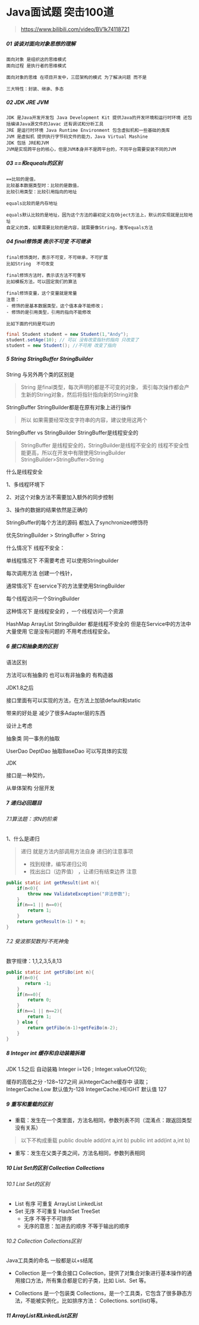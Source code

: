 # Java面试题 突击100道

>  https://www.bilibili.com/video/BV1k74118721

##### 01 谈谈对面向对象思想的理解

```textmate
面向对象 是组织这的思维模式
面向过程 是执行者的思维模式

面向对象的思维 在项目开发中，三层架构的模式 为了解决问题 而不是

三大特性：封装、继承、多态 

```

##### 02 JDK JRE JVM

```text
JDK 是Java开发开发包 Java Development Kit 提供Java的开发环境和运行时环境 还包括编译Java源文件的Javac 还有调试和分析工具
JRE 是运行时环境 Java Runtime Environment 包含虚拟机和一些基础的类库 
JVM 是虚拟机 提供执行字节码文件的能力，Java Virtual Mashine
JDK 包括 JRE和JVM
JVM是实现跨平台的核心，但是JVM本身并不是跨平台的，不同平台需要安装不同的JVM
```

##### 03 ==和equeals的区别

```text
==比较的是值，
比较基本数据类型时：比较的是数值，
比较引用类型：比较引用指向的地址

equals比较的是内存地址

equals默认比较的是地址，因为这个方法的最初定义在Object方法上，默认的实现就是比较地址
自定义的类，如果需要比较的是内容，就需要像String，重写equals方法
```

##### 04 final修饰类 表示不可变 不可继承
```
final修饰类时，表示不可变，不可继承，不可扩展
比如String  不可改变

final修饰方法时，表示该方法不可重写
比如模板方法，可以固定我们的算法

final修饰变量，这个变量就是常量
注意：
- 修饰的是基本数据类型，这个值本身不能修改；
- 修饰的是引用类型，引用的指向不能修改

比如下面的代码是可以的
```

```java
final Student student = new Student(1,"Andy");
student.setAge(10); // 可以 没有改变指针的指向 只改变了 
student = new Student(); //不可用 改变了指向

```

##### 5 String StringBuffer StringBuilder

String 与另外两个类的区别是
> String 是final类型，每次声明的都是不可变的对象，
> 索引每次操作都会产生新的String对象，然后将指针指向新的String对象

StringBuffer StringBuilder都是在原有对象上进行操作
> 所以 如果需要经常改变字符串的内容，建议使用这两个 

StringBuffer vs StringBuilder
StringBuffer是线程安全的
> StringBuffer 是线程安全的，StringBuilder是线程不安全的
> 线程不安全性能更高，所以在开发中有限使用StringBuilder
> StringBuilder>StringBuffer>String

什么是线程安全

1、多线程环境下

2、对这个对象方法不需要加入额外的同步控制

3、操作的数据的结果依然是正确的

StringBuffer的每个方法的源码 都加入了synchronized修饰符

优先StringBuilder > StringBuffer > String

什么情况下 线程不安全：

单线程情况下 不需要考虑 可以使用Stringbuilder

每次调用方法 创建一个栈针，

通常情况下 在service下的方法里使用StringBuilder

每个线程访问一个StringBuilder

这种情况下 是线程安全的 ，一个线程访问一个资源

HashMap ArrayList StringBuilder 都是线程不安全的 但是在Service中的方法中大量使用 它是没有问题的 不用考虑线程安全。

##### 6 接口和抽象类的区别

语法区别 

方法可以有抽象的 也可以有非抽象的 有构造器

JDK1.8之后 

接口里面有可以实现的方法，在方法上加锁default和static

带来的好处是 减少了很多Adapter层的东西

设计上考虑

抽象类  同一事务的抽取

UserDao DeptDao 抽取BaseDao 可以写具体的实现

JDK 

接口是一种契约，

从单体架构 分层开发


##### 7 递归必回题目
###### 7.1算法题：求N的阶乘

1、什么是递归
> 递归 就是方法内部调用方法自身
> 递归的注意事项
> - 找到规律，编写递归公司
> - 找出出口（边界值） ，让递归有结束边界
> 注意

```java
public static int getResult(int n){
    if(n<0){
        throw new ValidateException("非法参数");
    }
    if(n==1 || n==0){
        return 1;
    }
    return getResult(n-1) * n;
}
```

###### 7.2 斐波那契数列/不死神兔
数字规律：1,1,2,3,5,8,13

```java
public static int getFiBo(int n){
    if(n<0){
       return -1;
    }
    if(n==0){
        return 0;
    }
    if(n==1 || n==2){
        return 1;
    } else {
        return getFibo(n-1)+getFeiBo(n-2);
    }
}
```

##### 8 Integer int 缓存和自动装箱拆箱
JDK 1.5之后 自动装箱
Integer i=126 ;
Integer.valueOf(126);

缓存的高低之分
-128~127之间 从IntegerCache缓存中 读取；
IntegerCache.Low 默认值为-128
IntegerCache.HEIGHT 默认值 127

##### 9 重写和重载的区别
- 重载：发生在一个类里面，方法名相同，参数列表不同（混淆点：跟返回类型没有关系）
> 以下不构成重载
> public double add(int a,int b)
> public int add(int a,int b)
- 重写：发生在父类子类之间，方法名相同，参数列表相同

##### 10 List Set的区别 Collection Collections
###### 10.1 List Set的区别
- List 有序 可重复  ArrayList LinkedList
- Set 无序 不可重复 HashSet TreeSet 
  - 无序 不等于不可排序
  - 无序的意思：加进去的顺序 不等于输出的顺序 

###### 10.2 Collection Collections区别
Java工具类的命名 一般都是以+s结尾

- Collection 是一个集合接口
  Collection，提供了对集合对象进行基本操作的通用接口方法，所有集合都是它的子类，比如 List、Set 等。

- Collections 是一个包装类
  Collections，是一个工具类，它包含了很多静态方法，不能被实例化，比如排序方法： Collections. sort(list)等。


##### 11 ArrayList和LinkedList区别
